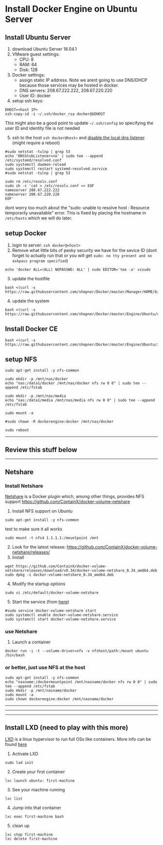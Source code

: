 # Install Docker Engine on Ubuntu Server


## Install Ubuntu Server
1. download Ubuntu Server 18.04.1
2. VMware guest settings:
   * CPU: 8
   * RAM: 64
   * Disk: 128
3. Docker settings:
   * assign static IP address. Note we arent going to use DNS/DHCP because those services may be hosted in docker.
   * DNS servers: 208.67.222.222, 208.67.220.220
   * User ID: docker
4. setup ssh keys:
``` shell
DHOST=<host IP>
ssh-copy-id -i ~/.ssh/docker_rsa docker@$DHOST
```
   This might also be a good point to update `~/.ssh/config` so specifying the user ID and identity file is not needed

5. ssh to the host `ssh docker@host>` and [disable the local dns listener](https://mmoapi.com/post/how-to-disable-dnsmasq-port-53-listening-on-ubuntu-18-04) (might require a reboot)
``` shell
#sudo netstat -tulnp | grep 53
echo 'DNSStubListener=no' | sudo tee --append /etc/systemd/resolved.conf
sudo systemctl daemon-reload
sudo systemctl restart systemd-resolved.service
#sudo netstat -tulnp | grep 53

sudo rm /etc/resolv.conf
sudo sh -c 'cat > /etc/resolv.conf << EOF
nameserver 208.67.222.222
nameserver 208.67.220.220
EOF'
```
   dont worry too much about the "sudo: unable to resolve host <hostname>: Resource temporarily unavailable" error.  This is fixed by placing the hostname in `/etc/hosts` which we will do later.


## setup Docker
1. login to server: `ssh docker@<host>`
2. Remove what little bits of pesky security we have for the sevice ID (dont forget to actually run that or you will get `sudo: no tty present and no askpass program specified`)
``` shell
echo 'docker ALL=(ALL) NOPASSWD: ALL' | sudo EDITOR='tee -a' visudo
```
3. update the hostfile
``` shell
bash <(curl -s https://raw.githubusercontent.com/shepner/Docker/master/Manager/HOME/bin/update_etc_hosts.sh)
```
4. update the system
``` shell
bash <(curl -s https://raw.githubusercontent.com/shepner/Docker/master/Engine/Ubuntu/update_ubuntu.sh)
```

## Install Docker CE
``` shell
bash <(curl -s https://raw.githubusercontent.com/shepner/Docker/master/Engine/Ubuntu/install_docker.sh)
```

## setup NFS
``` shell
sudo apt-get install -y nfs-common

sudo mkdir -p /mnt/nas/docker
echo "nas:/data1/docker /mnt/nas/docker nfs rw 0 0" | sudo tee --append /etc/fstab

sudo mkdir -p /mnt/nas/media
echo "nas:/data1/media /mnt/nas/media nfs rw 0 0" | sudo tee --append /etc/fstab

sudo mount -a

#sudo chown -R dockerengine:docker /mnt/nas/docker
```

``` Shell
sudo reboot
```


---

## Review this stuff below

---

## Netshare
### Install Netshare
[Netshare](http://netshare.containx.io/docs/getting-started) is a Docker plugin which, among other things, provides NFS support
https://github.com/ContainX/docker-volume-netshare
1. Install NFS support on Ubuntu
``` shell
sudo apt-get install -y nfs-common
```
test to make sure it all works
``` shell
sudo mount -t nfs4 1.1.1.1:/mountpoint /mnt
```
2. Look for the latest release:  https://github.com/ContainX/docker-volume-netshare/releases/
3. Install
``` shell
wget https://github.com/ContainX/docker-volume-netshare/releases/download/v0.34/docker-volume-netshare_0.34_amd64.deb
sudo dpkg -i docker-volume-netshare_0.34_amd64.deb
```
4. Modify the startup options
``` shell
sudo vi /etc/default/docker-volume-netshare
```
5. Start the service (from [here](https://www.howtogeek.com/216454/how-to-manage-systemd-services-on-a-linux-system/))
``` shell
#sudo service docker-volume-netshare start
sudo systemctl enable docker-volume-netshare.service
sudo systemctl start docker-volume-netshare.service
```

### use Netshare
1. Launch a container
``` shell
docker run -i -t --volume-driver=nfs -v nfshost/path:/mount ubuntu /bin/bash
```

### or better, just use NFS at the host
``` shell
sudo apt-get install -y nfs-common
echo "nasname:/dockermountpoint /mnt/nasname/docker nfs rw 0 0" | sudo tee --append /etc/fstab
sudo mkdir -p /mnt/nasname/docker
sudo mount -a
sudo chown dockerengine:docker /mnt/nasname/docker
```

---

---

---

## Install LXD (need to play with this more)
[LXD](https://www.ubuntu.com/containers/lxd) is a linux hypervisor to run full OSs like containers.  More info can be found [here](https://linuxcontainers.org/lxd/getting-started-cli/)
1. Activate LXD
``` shell
sudo lxd init
```
2. Create your first container
``` shell
lxc launch ubuntu: first-machine
```
3. See your machine running
``` shell
lxc list
```
4. Jump into that container
``` shell
lxc exec first-machine bash
```
5. clean up
``` shell
lxc stop first-machine
lxc delete first-machine
```


